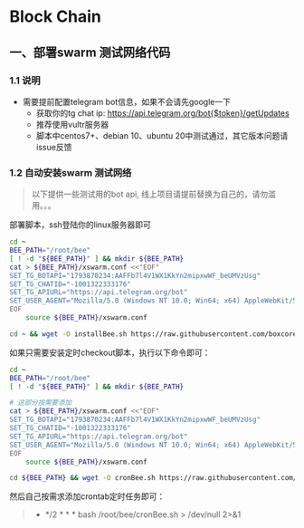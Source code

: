 # Block Chain


## 一、部署swarm 测试网络代码

### 1.1 说明
- 需要提前配置telegram bot信息，如果不会请先google一下
    - 获取你的tg chat ip: https://api.telegram.org/bot{$token}/getUpdates
    - 推荐使用vultr服务器
    - 脚本中centos7+、debian 10、ubuntu 20中测试通过，其它版本问题请issue反馈
### 1.2 自动安装swarm 测试网络
> 以下提供一些测试用的bot api, 线上项目请提前替换为自己的，请勿滥用。。。

部署脚本，ssh登陆你的linux服务器即可
```bash
cd ~
BEE_PATH="/root/bee"
[ ! -d "${BEE_PATH}" ] && mkdir ${BEE_PATH}
cat > ${BEE_PATH}/xswarm.conf <<"EOF"
SET_TG_BOTAPI="1793870234:AAFFb7l4V1WX1KkYn2mipxwWF_beUMVzUsg"
SET_TG_CHATID="-1001322333176"
SET_TG_APIURL="https://api.telegram.org/bot"
SET_USER_AGENT="Mozilla/5.0 (Windows NT 10.0; Win64; x64) AppleWebKit/537.36 (KHTML, like Gecko) Chrome/89.0.4389.90 Safari/537.36"
EOF
    source ${BEE_PATH}/xswarm.conf

cd ~ && wget -O installBee.sh https://raw.githubusercontent.com/boxcore/tools/master/sh/bc/installBee.sh && bash installBee.sh && rm -f ~/installBee.sh
```

如果只需要安装定时checkout脚本，执行以下命令即可： 
```bash
cd ~
BEE_PATH="/root/bee"
[ ! -d "${BEE_PATH}" ] && mkdir ${BEE_PATH}

# 这部分按需要添加
cat > ${BEE_PATH}/xswarm.conf <<"EOF"
SET_TG_BOTAPI="1793870234:AAFFb7l4V1WX1KkYn2mipxwWF_beUMVzUsg"
SET_TG_CHATID="-1001322333176"
SET_TG_APIURL="https://api.telegram.org/bot"
SET_USER_AGENT="Mozilla/5.0 (Windows NT 10.0; Win64; x64) AppleWebKit/537.36 (KHTML, like Gecko) Chrome/89.0.4389.90 Safari/537.36"
EOF
    source ${BEE_PATH}/xswarm.conf

cd ${BEE_PATH} && wget -O cronBee.sh https://raw.githubusercontent.com/boxcore/tools/master/sh/bc/cronBee.sh
```
然后自己按需求添加crontab定时任务即可：
> * */2 * * * bash /root/bee/cronBee.sh > /dev/null 2>&1